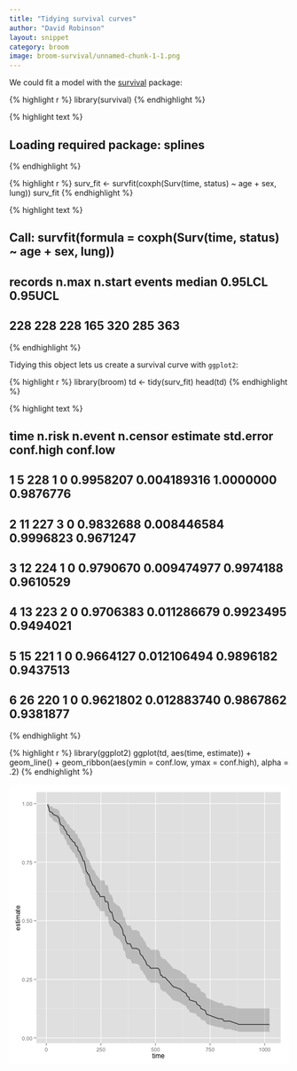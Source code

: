 ```yaml
---
title: "Tidying survival curves"
author: "David Robinson"
layout: snippet
category: broom
image: broom-survival/unnamed-chunk-1-1.png
---
```


We could fit a model with the [survival](http://cran.r-project.org/web/packages/survival/index.html) package:


{% highlight r %}
library(survival)
{% endhighlight %}



{% highlight text %}
## Loading required package: splines
{% endhighlight %}



{% highlight r %}
surv_fit <- survfit(coxph(Surv(time, status) ~ age + sex, lung))
surv_fit
{% endhighlight %}



{% highlight text %}
## Call: survfit(formula = coxph(Surv(time, status) ~ age + sex, lung))
## 
## records   n.max n.start  events  median 0.95LCL 0.95UCL 
##     228     228     228     165     320     285     363
{% endhighlight %}

Tidying this object lets us create a survival curve with `ggplot2`:


{% highlight r %}
library(broom)
td <- tidy(surv_fit)
head(td)
{% endhighlight %}



{% highlight text %}
##   time n.risk n.event n.censor  estimate   std.error conf.high  conf.low
## 1    5    228       1        0 0.9958207 0.004189316 1.0000000 0.9876776
## 2   11    227       3        0 0.9832688 0.008446584 0.9996823 0.9671247
## 3   12    224       1        0 0.9790670 0.009474977 0.9974188 0.9610529
## 4   13    223       2        0 0.9706383 0.011286679 0.9923495 0.9494021
## 5   15    221       1        0 0.9664127 0.012106494 0.9896182 0.9437513
## 6   26    220       1        0 0.9621802 0.012883740 0.9867862 0.9381877
{% endhighlight %}



{% highlight r %}
library(ggplot2)
ggplot(td, aes(time, estimate)) + geom_line() +
    geom_ribbon(aes(ymin = conf.low, ymax = conf.high), alpha = .2)
{% endhighlight %}

![center](/images/broom-survival/unnamed-chunk-1-1.png) 
